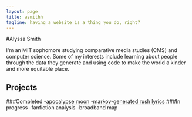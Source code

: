 ```yaml
---
layout: page
title: asmithh
tagline: having a website is a thing you do, right?
---
```



#Alyssa Smith

I'm an MIT sophomore studying comparative media studies (CMS) and computer science.  Some of my interests include learning about people through the data they generate and using code to make the world a kinder and more equitable place. 
    
## Projects
###Completed
-[apocalypse moon](http://alyssa-smith.github.io/moon-orbits-earth)
-[markov-generated rush lyrics](http://alyssa-smith.github.io/markov-rush)
###In progress
-fanfiction analysis
-broadband map




